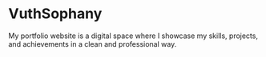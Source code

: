 # VuthSophany
My portfolio website is a digital space where I showcase my skills, projects, and achievements in a clean and professional way.

